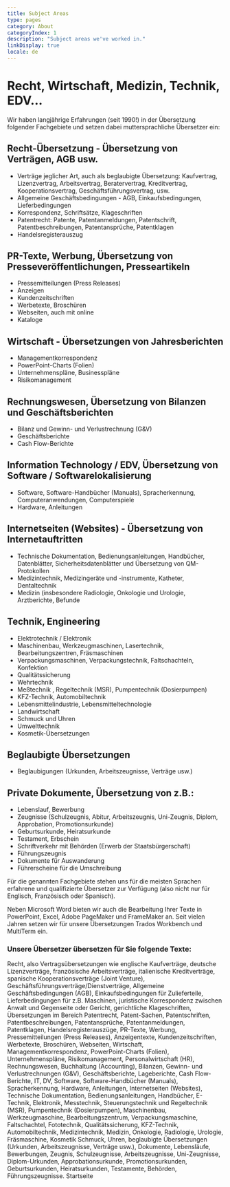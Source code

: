```yaml
---
title: Subject Areas
type: pages
category: About
categoryIndex: 1
description: "Subject areas we've worked in."
linkDisplay: true
locale: de
---
```


# Recht, Wirtschaft, Medizin, Technik, EDV...
Wir haben langjährige Erfahrungen (seit 1990!) in der Übersetzung folgender Fachgebiete und setzen dabei muttersprachliche Übersetzer ein:

## Recht-Übersetzung - Übersetzung von Verträgen, AGB usw.
- Verträge jeglicher Art, auch als beglaubigte Übersetzung:
Kaufvertrag, Lizenzvertrag, Arbeitsvertrag, Beratervertrag, Kreditvertrag, Kooperationsvertrag, Geschäftsführungsvertrag,  usw.
- Allgemeine Geschäftsbedingungen - AGB, Einkaufsbedingungen, Lieferbedingungen
- Korrespondenz, Schriftsätze, Klageschriften
- Patentrecht: Patente, Patentanmeldungen, Patentschrift, Patentbeschreibungen, Patentansprüche, Patentklagen
- Handelsregisterauszug
## PR-Texte, Werbung, Übersetzung von Presseveröffentlichungen, Presseartikeln
- Pressemitteilungen (Press Releases)
- Anzeigen
- Kundenzeitschriften
- Werbetexte, Broschüren
- Webseiten, auch mit online
- Kataloge
## Wirtschaft - Übersetzungen von Jahresberichten
- Managementkorrespondenz
- PowerPoint-Charts (Folien)
- Unternehmenspläne, Businesspläne
- Risikomanagement
## Rechnungswesen, Übersetzung von Bilanzen und Geschäftsberichten
- Bilanz und Gewinn- und Verlustrechnung (G&V)
- Geschäftsberichte
- Cash Flow-Berichte
## Information Technology / EDV, Übersetzung von Software / Softwarelokalisierung
- Software, Software-Handbücher (Manuals), Spracherkennung, Computeranwendungen,   Computerspiele
- Hardware, Anleitungen
## Internetseiten (Websites) - Übersetzung von Internetauftritten
- Technische Dokumentation, Bedienungsanleitungen, Handbücher, Datenblätter, Sicherheitsdatenblätter und Übersetzung von QM-Protokollen
- Medizintechnik, Medizingeräte und -instrumente, Katheter, Dentaltechnik
- Medizin (insbesondere Radiologie, Onkologie und Urologie, Arztberichte, Befunde
## Technik, Engineering
- Elektrotechnik / Elektronik
- Maschinenbau, Werkzeugmaschinen, Lasertechnik, Bearbeitungszentren, Fräsmaschinen
- Verpackungsmaschinen, Verpackungstechnik, Faltschachteln, Konfektion
- Qualitätssicherung
- Wehrtechnik
- Meßtechnik , Regeltechnik (MSR), Pumpentechnik (Dosierpumpen)
- KFZ-Technik, Automobiltechnik
- Lebensmittelindustrie, Lebensmitteltechnologie
- Landwirtschaft
- Schmuck und Uhren
- Umwelttechnik
- Kosmetik-Übersetzungen
## Beglaubigte Übersetzungen
- Beglaubigungen (Urkunden, Arbeitszeugnisse, Verträge usw.)
## Private Dokumente, Übersetzung von z.B.:
- Lebenslauf, Bewerbung
- Zeugnisse (Schulzeugnis, Abitur, Arbeitszeugnis, Uni-Zeugnis, Diplom, Approbation, Promotionsurkunde)
- Geburtsurkunde, Heiratsurkunde
- Testament, Erbschein
- Schriftverkehr mit Behörden (Erwerb der Staatsbürgerschaft)
- Führungszeugnis
- Dokumente für Auswanderung 
- Führerscheine für die Umschreibung

Für die genannten Fachgebiete stehen uns für die meisten Sprachen erfahrene und qualifizierte Übersetzer zur Verfügung (also nicht nur für Englisch, Französisch oder Spanisch).

Neben Microsoft Word bieten wir auch die Bearbeitung Ihrer Texte in PowerPoint, Excel, Adobe PageMaker und FrameMaker an.
Seit vielen Jahren setzen wir für unsere Übersetzungen Trados Workbench und MultiTerm ein.

### Unsere Übersetzer übersetzen für Sie folgende Texte:
Recht, also Vertragsübersetzungen wie englische Kaufverträge, deutsche Lizenzverträge, französische Arbeitsverträge, italienische Kreditverträge, spanische Kooperationsverträge (Joint Venture), Geschäftsführungsverträge/Dienstverträge,  Allgemeine Geschäftsbedingungen (AGB), Einkaufsbedingungen für Zulieferteile, Lieferbedingungen für z.B. Maschinen, juristische Korrespondenz zwischen Anwalt und Gegenseite oder Gericht, gerichtliche Klageschriften, Übersetzungen im Bereich Patentrecht, Patent-Sachen, Patentschriften, Patentbeschreibungen, Patentansprüche, Patentanmeldungen, Patentklagen, Handelsregisterauszüge, PR-Texte, Werbung, Pressemitteilungen (Press Releases), Anzeigentexte, Kundenzeitschriften, Werbetexte, Broschüren, Webseiten, Wirtschaft, Managementkorrespondenz, PowerPoint-Charts (Folien), Unternehmenspläne, Risikomanagement, Personalwirtschaft (HR), Rechnungswesen, Buchhaltung (Accounting), Bilanzen, Gewinn- und Verlustrechnungen  (G&V), Geschäftsberichte, Lageberichte, Cash Flow-Berichte, IT, DV, Software, Software-Handbücher (Manuals), Spracherkennung, Hardware, Anleitungen, Internetseiten (Websites), Technische Dokumentation, Bedienungsanleitungen, Handbücher, E-Technik, Elektronik, Messtechnik, Steuerungstechnik und Regeltechnik (MSR), Pumpentechnik (Dosierpumpen), Maschinenbau, Werkzeugmaschine, Bearbeitungszentrum, Verpackungsmaschine, Faltschachtel, Fototechnik, Qualitätssicherung, KFZ-Technik, Automobiltechnik, Medizintechnik, Medizin, Onkologie, Radiologie, Urologie, Fräsmaschine, Kosmetik Schmuck,  Uhren, beglaubigte Übersetzungen (Urkunden, Arbeitszeugnisse, Verträge usw.), Dokumente, Lebensläufe, Bewerbungen, Zeugnis, Schulzeugnisse, Arbeitszeugnisse, Uni-Zeugnisse, Diplom-Urkunden, Approbationsurkunde, Promotionsurkunden, Geburtsurkunden, Heiratsurkunden, Testamente, Behörden, Führungszeugnisse.
Startseite